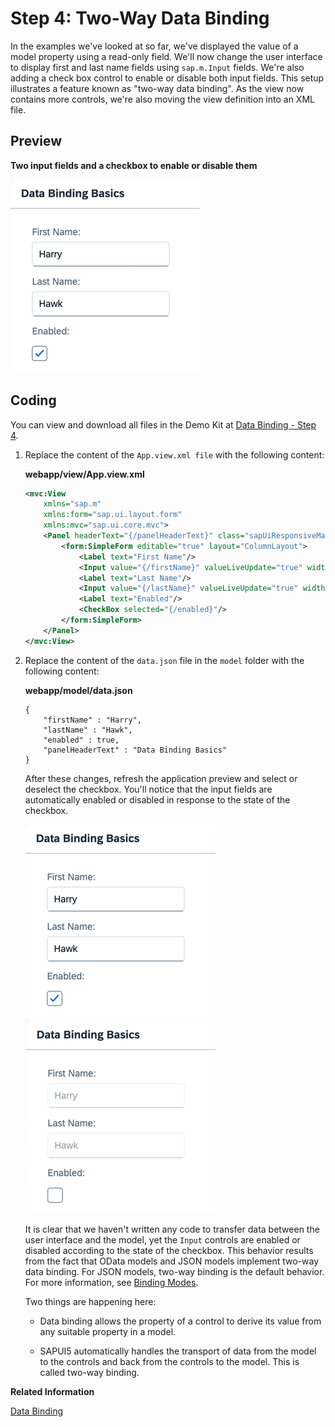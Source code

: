 <!-- loioc72b922fdb59422496661000165d7ff1 -->

# Step 4: Two-Way Data Binding

In the examples we've looked at so far, we've displayed the value of a model property using a read-only field. We'll now change the user interface to display first and last name fields using `sap.m.Input` fields. We're also adding a check box control to enable or disable both input fields. This setup illustrates a feature known as "two-way data binding". As the view now contains more controls, we're also moving the view definition into an XML file.



## Preview

  
  
**Two input fields and a checkbox to enable or disable them**

![The graphic has an explanatory text](images/Tutorial_Data_Binding_Step_4_61d68f1.png "Two input fields and a checkbox to enable or disable them")



## Coding

You can view and download all files in the Demo Kit at [Data Binding - Step 4](https://ui5.sap.com/#/entity/sap.ui.core.tutorial.databinding/sample/sap.ui.core.tutorial.databinding.04).

1.  Replace the content of the `App.view.xml file` with the following content:

    **webapp/view/App.view.xml**

    ```xml
    <mvc:View
    	xmlns="sap.m"
    	xmlns:form="sap.ui.layout.form"
    	xmlns:mvc="sap.ui.core.mvc">
    	<Panel headerText="{/panelHeaderText}" class="sapUiResponsiveMargin" width="auto">
    		<form:SimpleForm editable="true" layout="ColumnLayout">
    			<Label text="First Name"/>
    			<Input value="{/firstName}" valueLiveUpdate="true" width="200px" enabled="{/enabled}"/>
    			<Label text="Last Name"/>
    			<Input value="{/lastName}" valueLiveUpdate="true" width="200px" enabled="{/enabled}"/>
    			<Label text="Enabled"/>
    			<CheckBox selected="{/enabled}"/>
    		</form:SimpleForm>
    	</Panel>
    </mvc:View>
    ```

2.  Replace the content of the `data.json` file in the `model` folder with the following content:

    **webapp/model/data.json**

    ```
    {
    	"firstName" : "Harry",
    	"lastName" : "Hawk",
    	"enabled" : true,
    	"panelHeaderText" : "Data Binding Basics"
    }
    ```

    After these changes, refresh the application preview and select or deselect the checkbox. You'll notice that the input fields are automatically enabled or disabled in response to the state of the checkbox.

    ![](images/Tutorial_Data_Binding_Step_4_61d68f1.png)![](images/Tutorial_Data_Binding_Step_4_2_6222561.png)

    It is clear that we haven't written any code to transfer data between the user interface and the model, yet the `Input` controls are enabled or disabled according to the state of the checkbox. This behavior results from the fact that OData models and JSON models implement two-way data binding. For JSON models, two-way binding is the default behavior. For more information, see [Binding Modes](../04_Essentials/data-binding-68b9644.md#loio68b9644a253741e8a4b9e4279a35c247__section_BindingModes).

    Two things are happening here:

    -   Data binding allows the property of a control to derive its value from any suitable property in a model.

    -   SAPUI5 automatically handles the transport of data from the model to the controls and back from the controls to the model. This is called two-way binding.



**Related Information**  


[Data Binding](../04_Essentials/data-binding-68b9644.md "You use data binding to bind UI elements to data sources to keep the data in sync and allow data editing on the UI.")

